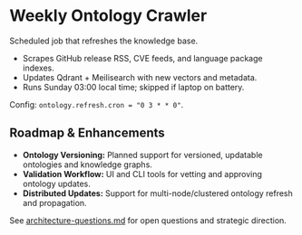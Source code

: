 # Weekly Ontology Crawler

Scheduled job that refreshes the knowledge base.

- Scrapes GitHub release RSS, CVE feeds, and language package indexes.
- Updates Qdrant + Meilisearch with new vectors and metadata.
- Runs Sunday 03:00 local time; skipped if laptop on battery.

Config: `ontology.refresh.cron = "0 3 * * 0"`.

## Roadmap & Enhancements

- **Ontology Versioning:** Planned support for versioned, updatable ontologies and knowledge graphs.
- **Validation Workflow:** UI and CLI tools for vetting and approving ontology updates.
- **Distributed Updates:** Support for multi-node/clustered ontology refresh and propagation.

See [architecture-questions.md](../Architecture%20&%20Component%20Guides/architecture-questions.md) for open questions and strategic direction.
